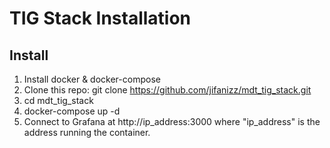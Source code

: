# TIG Stack Installation
## Install
1. Install docker & docker-compose 
2. Clone this repo: git clone https://github.com/jifanizz/mdt_tig_stack.git
3. cd mdt_tig_stack
4. docker-compose up -d
5. Connect to Grafana at http://ip_address:3000 where "ip_address" is the address running the container.
